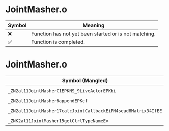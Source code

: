 # JointMasher.o
| Symbol | Meaning 
| ------------- | ------------- 
| :x: | Function has not yet been started or is not matching. 
| :white_check_mark: | Function is completed. 


# JointMasher.o
| Symbol (Mangled) | Symbol (Demangled) | Decompiled? |
| ------------- |  ------------- | ------------- |
| `_ZN2al11JointMasherC1EPKNS_9LiveActorEPKbi` | `al::JointMasher::JointMasher(al::LiveActor const*,bool const*,int)` | :white_check_mark: |
| `_ZN2al11JointMasher6appendEPKcf` | `al::JointMasher::append(char const*,float)` | :white_check_mark: |
| `_ZN2al11JointMasher17calcJointCallbackEiPN4sead8Matrix34IfEE` | `al::JointMasher::calcJointCallback(int,sead::Matrix34<float> *)` | :white_check_mark: |
| `_ZNK2al11JointMasher15getCtrlTypeNameEv` | `al::JointMasher::getCtrlTypeName(void)const` | :white_check_mark: |
